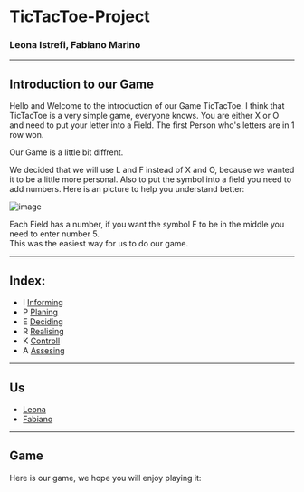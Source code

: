 # TicTacToe-Project

### Leona Istrefi, Fabiano Marino 

<hr>

## Introduction to our Game 
Hello and Welcome to the introduction of our Game TicTacToe. 
I think that TicTacToe is a very simple game, everyone knows. You are either X or O and need to put your letter into a Field. 
The first Person who's letters are in 1 row won. 

Our Game is a little bit diffrent. 

We decided that we will use L and F instead of X and O, because we wanted it to be a little more personal.
Also to put the symbol into a field you need to add numbers. 
Here is an picture to help you understand better:


![image](https://github.com/Fabiano2007/TicTacToe-Project/assets/142780434/57821246-0b6d-48f4-bfe2-593066053159)


Each Field has a number, if you want the symbol F to be in the middle you need to enter number 5.     
This was the easiest way for us to do our game. 

<hr>

## Index: 

 * I [Informing](Informing.md)
 * P [Planing](Planing.md)
 * E [Deciding](Decide.md)
 * R [Realising](Realize.md)
 * K [Controll](control.md)
 * A [Assesing](Assesing.md)

<hr>

## Us 
* [Leona](Leona.md)
* [Fabiano](Fabiano.md)

<hr>

## Game 

Here is our game, we hope you will enjoy playing it:


